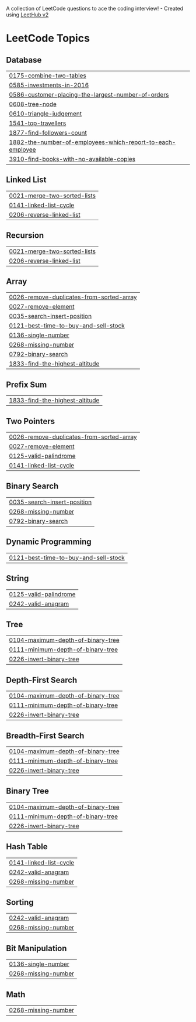 A collection of LeetCode questions to ace the coding interview! - Created using [LeetHub v2](https://github.com/arunbhardwaj/LeetHub-2.0)
<!---LeetCode Topics Start-->
# LeetCode Topics
## Database
|  |
| ------- |
| [0175-combine-two-tables](https://github.com/Pavithra0201/leetcode_sync-25/tree/master/0175-combine-two-tables) |
| [0585-investments-in-2016](https://github.com/Pavithra0201/leetcode_sync-25/tree/master/0585-investments-in-2016) |
| [0586-customer-placing-the-largest-number-of-orders](https://github.com/Pavithra0201/leetcode_sync-25/tree/master/0586-customer-placing-the-largest-number-of-orders) |
| [0608-tree-node](https://github.com/Pavithra0201/leetcode_sync-25/tree/master/0608-tree-node) |
| [0610-triangle-judgement](https://github.com/Pavithra0201/leetcode_sync-25/tree/master/0610-triangle-judgement) |
| [1541-top-travellers](https://github.com/Pavithra0201/leetcode_sync-25/tree/master/1541-top-travellers) |
| [1877-find-followers-count](https://github.com/Pavithra0201/leetcode_sync-25/tree/master/1877-find-followers-count) |
| [1882-the-number-of-employees-which-report-to-each-employee](https://github.com/Pavithra0201/leetcode_sync-25/tree/master/1882-the-number-of-employees-which-report-to-each-employee) |
| [3910-find-books-with-no-available-copies](https://github.com/Pavithra0201/leetcode_sync-25/tree/master/3910-find-books-with-no-available-copies) |
## Linked List
|  |
| ------- |
| [0021-merge-two-sorted-lists](https://github.com/Pavithra0201/leetcode_sync-25/tree/master/0021-merge-two-sorted-lists) |
| [0141-linked-list-cycle](https://github.com/Pavithra0201/leetcode_sync-25/tree/master/0141-linked-list-cycle) |
| [0206-reverse-linked-list](https://github.com/Pavithra0201/leetcode_sync-25/tree/master/0206-reverse-linked-list) |
## Recursion
|  |
| ------- |
| [0021-merge-two-sorted-lists](https://github.com/Pavithra0201/leetcode_sync-25/tree/master/0021-merge-two-sorted-lists) |
| [0206-reverse-linked-list](https://github.com/Pavithra0201/leetcode_sync-25/tree/master/0206-reverse-linked-list) |
## Array
|  |
| ------- |
| [0026-remove-duplicates-from-sorted-array](https://github.com/Pavithra0201/leetcode_sync-25/tree/master/0026-remove-duplicates-from-sorted-array) |
| [0027-remove-element](https://github.com/Pavithra0201/leetcode_sync-25/tree/master/0027-remove-element) |
| [0035-search-insert-position](https://github.com/Pavithra0201/leetcode_sync-25/tree/master/0035-search-insert-position) |
| [0121-best-time-to-buy-and-sell-stock](https://github.com/Pavithra0201/leetcode_sync-25/tree/master/0121-best-time-to-buy-and-sell-stock) |
| [0136-single-number](https://github.com/Pavithra0201/leetcode_sync-25/tree/master/0136-single-number) |
| [0268-missing-number](https://github.com/Pavithra0201/leetcode_sync-25/tree/master/0268-missing-number) |
| [0792-binary-search](https://github.com/Pavithra0201/leetcode_sync-25/tree/master/0792-binary-search) |
| [1833-find-the-highest-altitude](https://github.com/Pavithra0201/leetcode_sync-25/tree/master/1833-find-the-highest-altitude) |
## Prefix Sum
|  |
| ------- |
| [1833-find-the-highest-altitude](https://github.com/Pavithra0201/leetcode_sync-25/tree/master/1833-find-the-highest-altitude) |
## Two Pointers
|  |
| ------- |
| [0026-remove-duplicates-from-sorted-array](https://github.com/Pavithra0201/leetcode_sync-25/tree/master/0026-remove-duplicates-from-sorted-array) |
| [0027-remove-element](https://github.com/Pavithra0201/leetcode_sync-25/tree/master/0027-remove-element) |
| [0125-valid-palindrome](https://github.com/Pavithra0201/leetcode_sync-25/tree/master/0125-valid-palindrome) |
| [0141-linked-list-cycle](https://github.com/Pavithra0201/leetcode_sync-25/tree/master/0141-linked-list-cycle) |
## Binary Search
|  |
| ------- |
| [0035-search-insert-position](https://github.com/Pavithra0201/leetcode_sync-25/tree/master/0035-search-insert-position) |
| [0268-missing-number](https://github.com/Pavithra0201/leetcode_sync-25/tree/master/0268-missing-number) |
| [0792-binary-search](https://github.com/Pavithra0201/leetcode_sync-25/tree/master/0792-binary-search) |
## Dynamic Programming
|  |
| ------- |
| [0121-best-time-to-buy-and-sell-stock](https://github.com/Pavithra0201/leetcode_sync-25/tree/master/0121-best-time-to-buy-and-sell-stock) |
## String
|  |
| ------- |
| [0125-valid-palindrome](https://github.com/Pavithra0201/leetcode_sync-25/tree/master/0125-valid-palindrome) |
| [0242-valid-anagram](https://github.com/Pavithra0201/leetcode_sync-25/tree/master/0242-valid-anagram) |
## Tree
|  |
| ------- |
| [0104-maximum-depth-of-binary-tree](https://github.com/Pavithra0201/leetcode_sync-25/tree/master/0104-maximum-depth-of-binary-tree) |
| [0111-minimum-depth-of-binary-tree](https://github.com/Pavithra0201/leetcode_sync-25/tree/master/0111-minimum-depth-of-binary-tree) |
| [0226-invert-binary-tree](https://github.com/Pavithra0201/leetcode_sync-25/tree/master/0226-invert-binary-tree) |
## Depth-First Search
|  |
| ------- |
| [0104-maximum-depth-of-binary-tree](https://github.com/Pavithra0201/leetcode_sync-25/tree/master/0104-maximum-depth-of-binary-tree) |
| [0111-minimum-depth-of-binary-tree](https://github.com/Pavithra0201/leetcode_sync-25/tree/master/0111-minimum-depth-of-binary-tree) |
| [0226-invert-binary-tree](https://github.com/Pavithra0201/leetcode_sync-25/tree/master/0226-invert-binary-tree) |
## Breadth-First Search
|  |
| ------- |
| [0104-maximum-depth-of-binary-tree](https://github.com/Pavithra0201/leetcode_sync-25/tree/master/0104-maximum-depth-of-binary-tree) |
| [0111-minimum-depth-of-binary-tree](https://github.com/Pavithra0201/leetcode_sync-25/tree/master/0111-minimum-depth-of-binary-tree) |
| [0226-invert-binary-tree](https://github.com/Pavithra0201/leetcode_sync-25/tree/master/0226-invert-binary-tree) |
## Binary Tree
|  |
| ------- |
| [0104-maximum-depth-of-binary-tree](https://github.com/Pavithra0201/leetcode_sync-25/tree/master/0104-maximum-depth-of-binary-tree) |
| [0111-minimum-depth-of-binary-tree](https://github.com/Pavithra0201/leetcode_sync-25/tree/master/0111-minimum-depth-of-binary-tree) |
| [0226-invert-binary-tree](https://github.com/Pavithra0201/leetcode_sync-25/tree/master/0226-invert-binary-tree) |
## Hash Table
|  |
| ------- |
| [0141-linked-list-cycle](https://github.com/Pavithra0201/leetcode_sync-25/tree/master/0141-linked-list-cycle) |
| [0242-valid-anagram](https://github.com/Pavithra0201/leetcode_sync-25/tree/master/0242-valid-anagram) |
| [0268-missing-number](https://github.com/Pavithra0201/leetcode_sync-25/tree/master/0268-missing-number) |
## Sorting
|  |
| ------- |
| [0242-valid-anagram](https://github.com/Pavithra0201/leetcode_sync-25/tree/master/0242-valid-anagram) |
| [0268-missing-number](https://github.com/Pavithra0201/leetcode_sync-25/tree/master/0268-missing-number) |
## Bit Manipulation
|  |
| ------- |
| [0136-single-number](https://github.com/Pavithra0201/leetcode_sync-25/tree/master/0136-single-number) |
| [0268-missing-number](https://github.com/Pavithra0201/leetcode_sync-25/tree/master/0268-missing-number) |
## Math
|  |
| ------- |
| [0268-missing-number](https://github.com/Pavithra0201/leetcode_sync-25/tree/master/0268-missing-number) |
<!---LeetCode Topics End-->
